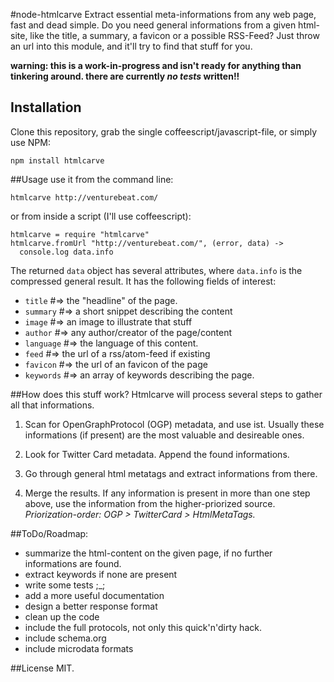 #node-htmlcarve
Extract essential meta-informations from any web page, fast and dead simple.  Do you need general informations from a given html-site, like the title, a summary, a favicon or a possible RSS-Feed? Just throw an url into this module, and it'll try to find that stuff for you. 

**warning: this is a work-in-progress and isn't ready for anything than tinkering around. there are currently *no tests* written!!**


## Installation
Clone this repository, grab the single coffeescript/javascript-file, or simply use NPM: 

```npm install htmlcarve```

##Usage
use it from the command line: 

```htmlcarve http://venturebeat.com/```

or from inside a script (I'll use coffeescript): 

```
htmlcarve = require "htmlcarve"
htmlcarve.fromUrl "http://venturebeat.com/", (error, data) ->
  console.log data.info
```

The returned `data` object has several attributes, where `data.info` is the compressed general result. It has the following fields of interest: 

* `title` #=> the "headline" of the page. 
* `summary` #=> a short snippet describing the content
* `image` #=> an image to illustrate that stuff
* `author` #=> any author/creator of the page/content
* `language` #=> the language of this content.
* `feed` #=> the url of a rss/atom-feed if existing
* `favicon` #=> the url of an favicon of the page
* `keywords` #=> an array of keywords describing the page.

##How does this stuff work?
Htmlcarve will process several steps to gather all that informations. 

1. Scan for OpenGraphProtocol (OGP) metadata, and use ist. Usually these informations (if present) are the most valuable and desireable ones. 

2. Look for Twitter Card metadata. Append the found informations.

3. Go through general html metatags and extract informations from there. 

4. Merge the results. If any information is present in more than one step above, use the information from the higher-priorized source. *Priorization-order: OGP > TwitterCard > HtmlMetaTags.*

##ToDo/Roadmap: 
- summarize the html-content on the given page, if no further informations are found. 
- extract keywords if none are present
- write some tests ;_;
- add a more useful documentation
- design a better response format
- clean up the code
- include the full protocols, not only this quick'n'dirty hack. 
- include schema.org
- include microdata formats

##License
MIT.